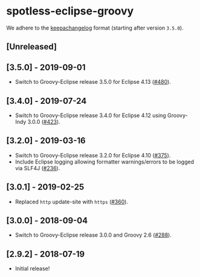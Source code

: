 # spotless-eclipse-groovy

We adhere to the [keepachangelog](https://keepachangelog.com/en/1.0.0/) format (starting after version `3.5.0`).

## [Unreleased]

## [3.5.0] - 2019-09-01
* Switch to Groovy-Eclipse release 3.5.0 for Eclipse 4.13 ([#480](https://github.com/diffplug/spotless/issues/480)).

## [3.4.0] - 2019-07-24
* Switch to Groovy-Eclipse release 3.4.0 for Eclipse 4.12 using Groovy-Indy 3.0.0  ([#423](https://github.com/diffplug/spotless/pull/423)).

## [3.2.0] - 2019-03-16
* Switch to Groovy-Eclipse release 3.2.0 for Eclipse 4.10 ([#375](https://github.com/diffplug/spotless/pull/375)).
* Include Eclipse logging allowing formatter warnings/errors to be logged via SLF4J ([#236](https://github.com/diffplug/spotless/issues/236)).

## [3.0.1] - 2019-02-25
* Replaced `http` update-site with `https` ([#360](https://github.com/diffplug/spotless/issues/360)).

## [3.0.0] - 2018-09-04
* Switch to Groovy-Eclipse release 3.0.0 and Groovy 2.6 ([#288](https://github.com/diffplug/spotless/issues/288)).

## [2.9.2] - 2018-07-19
* Initial release!
